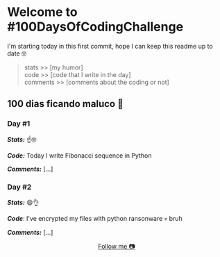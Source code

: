 # Welcome to #100DaysOfCodingChallenge

I'm starting today in this first commit, hope I can keep this readme up to date 🤓

> stats >> [my humor] <br>
> code >> [code that I write in the day] <br>
> comments >> [comments about the coding or not]

## 100 dias ficando maluco 🤡

### Day #1

***Stats:*** ☝🤓

***Code:*** Today I write Fibonacci sequence in Python

***Comments:*** [...]

### Day #2

***Stats:*** 😄👌

***Code***: I've encrypted my files with python ransonware 💀 bruh

***Comments:*** [...]

<div align="center">
<a href="https://www.instagram.com/devsan.bat">
    Follow me 📷
</a>
</div>